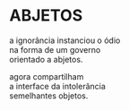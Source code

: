 # ABJETOS

a ignorância instanciou o ódio\
na forma de um governo\
orientado a abjetos.

agora compartilham\
a interface da intolerância\
semelhantes objetos.
